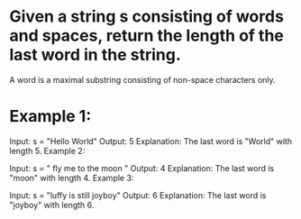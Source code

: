 # Given a string s consisting of words and spaces, return the length of the last word in the string.

A word is a maximal
substring
consisting of non-space characters only.

# Example 1:

Input: s = "Hello World"
Output: 5
Explanation: The last word is "World" with length 5.
Example 2:

Input: s = " fly me to the moon "
Output: 4
Explanation: The last word is "moon" with length 4.
Example 3:

Input: s = "luffy is still joyboy"
Output: 6
Explanation: The last word is "joyboy" with length 6.

